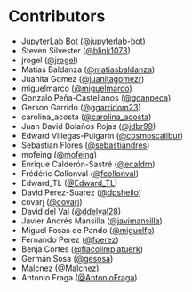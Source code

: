 # Contributors

* JupyterLab Bot ([@jupyterlab-bot](https://crowdin.com/profile/jupyterlab-bot))
* Steven Silvester ([@blink1073](https://crowdin.com/profile/blink1073))
* jrogel ([@jrogel](https://crowdin.com/profile/jrogel))
* Matias Baldanza ([@matiasbaldanza](https://crowdin.com/profile/matiasbaldanza))
* Juanita Gomez ([@juanitagomezr](https://crowdin.com/profile/juanitagomezr))
* miguelmarco ([@miguelmarco](https://crowdin.com/profile/miguelmarco))
* Gonzalo Peña-Castellanos ([@goanpeca](https://crowdin.com/profile/goanpeca))
* Gerson Garrido ([@ggarridom23](https://crowdin.com/profile/ggarridom23))
* carolina_acosta ([@carolina_acosta](https://crowdin.com/profile/carolina_acosta))
* Juan David Bolaños Rojas ([@jdbr99](https://crowdin.com/profile/jdbr99))
* Edward Villegas-Pulgarin ([@cosmoscalibur](https://crowdin.com/profile/cosmoscalibur))
* Sebastian Flores ([@sebastiandres](https://crowdin.com/profile/sebastiandres))
* mofeing ([@mofeing](https://crowdin.com/profile/mofeing))
* Enrique Calderón-Sastré ([@ecaldrn](https://crowdin.com/profile/ecaldrn))
* Frédéric Collonval ([@fcollonval](https://crowdin.com/profile/fcollonval))
* Edward_TL ([@Edward_TL](https://crowdin.com/profile/Edward_TL))
* David Perez-Suarez ([@dpshelio](https://crowdin.com/profile/dpshelio))
* covarj ([@covarj](https://crowdin.com/profile/covarj))
* David del Val ([@ddelval28](https://crowdin.com/profile/ddelval28))
* Javier Andrés Mansilla ([@javimansilla](https://crowdin.com/profile/javimansilla))
* Miguel Fosas de Pando ([@miguelfp](https://crowdin.com/profile/miguelfp))
* Fernando Perez ([@fperez](https://crowdin.com/profile/fperez))
* Benja Cortes ([@flacolimpiatuerk](https://crowdin.com/profile/flacolimpiatuerk))
* Germán Sosa ([@gesosa](https://crowdin.com/profile/gesosa))
* Malcnez ([@Malcnez](https://crowdin.com/profile/Malcnez))
* Antonio Fraga ([@AntonioFraga](https://crowdin.com/profile/AntonioFraga))
